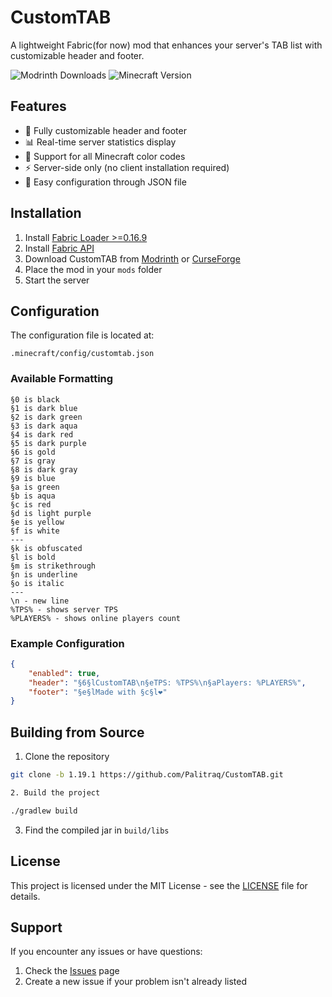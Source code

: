 # CustomTAB

A lightweight Fabric(for now) mod that enhances your server's TAB list with customizable header and footer.

![Modrinth Downloads](https://img.shields.io/modrinth/dt/customtab)
![Minecraft Version](https://img.shields.io/badge/Minecraft-1.19.1-green)

## Features
- 🎨 Fully customizable header and footer
- 📊 Real-time server statistics display
- 🌈 Support for all Minecraft color codes
- ⚡ Server-side only (no client installation required)
- 🔧 Easy configuration through JSON file

## Installation
1. Install [Fabric Loader >=0.16.9](https://fabricmc.net/use/)
2. Install [Fabric API](https://modrinth.com/mod/fabric-api)
3. Download CustomTAB from [Modrinth](https://modrinth.com/mod/customtab) or [CurseForge](https://curseforge.com/minecraft/mc-mods/customtab)
4. Place the mod in your `mods` folder
5. Start the server

## Configuration
The configuration file is located at:
```
.minecraft/config/customtab.json
```

### Available Formatting
```
§0 is black
§1 is dark blue
§2 is dark green
§3 is dark aqua
§4 is dark red
§5 is dark purple
§6 is gold
§7 is gray
§8 is dark gray
§9 is blue
§a is green
§b is aqua
§c is red
§d is light purple
§e is yellow
§f is white
---
§k is obfuscated
§l is bold
§m is strikethrough
§n is underline
§o is italic
---
\n - new line
%TPS% - shows server TPS
%PLAYERS% - shows online players count
```

### Example Configuration
```json
{
    "enabled": true,
    "header": "§6§lCustomTAB\n§eTPS: %TPS%\n§aPlayers: %PLAYERS%",
    "footer": "§e§lMade with §c§l❤"
}
```

## Building from Source
1. Clone the repository
```bash
git clone -b 1.19.1 https://github.com/Palitraq/CustomTAB.git

2. Build the project

./gradlew build
```

3. Find the compiled jar in `build/libs`

## License
This project is licensed under the MIT License - see the [LICENSE](LICENSE) file for details.

## Support
If you encounter any issues or have questions:
1. Check the [Issues](https://github.com/Palitraq/CustomTAB/issues) page
2. Create a new issue if your problem isn't already listed 
